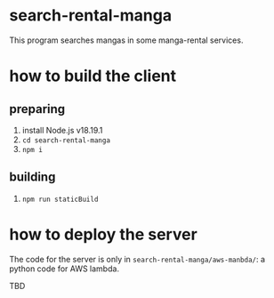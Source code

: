 # search-rental-manga

This program searches mangas in some manga-rental services.

# how to build the client

## preparing

1. install Node.js v18.19.1
1. `cd search-rental-manga`
1. `npm i`

## building

1. `npm run staticBuild`

# how to deploy the server

The code for the server is only in `search-rental-manga/aws-manbda/`: a python code for AWS lambda.

TBD
